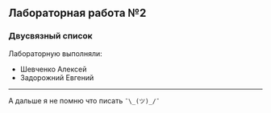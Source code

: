 ## Лабораторная работа №2 ##
### Двусвязный список ####

Лабораторную выполняли:
* Шевченко Алексей
* Задорожний Евгений

***
А дальше я не помню что писать `¯\_(ツ)_/¯`

